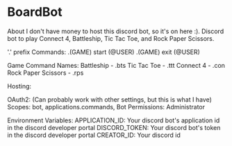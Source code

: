 # BoardBot
About I don't have money to host this discord bot, so it's on here :). Discord bot to play Connect 4, Battleship, Tic Tac Toe, and Rock Paper Scissors.

'.' prefix
Commands:
.(GAME) start (@USER)
.(GAME) exit (@USER)

Game Command Names:
Battleship - .bts
Tic Tac Toe - .ttt
Connect 4 - .con
Rock Paper Scissors - .rps

Hosting:

OAuth2: (Can probably work with other settings, but this is what I have)
Scopes: bot, applications.commands,
Bot Permissions: Administrator

Environment Variables:
APPLICATION_ID: Your discord bot's application id in the discord developer portal
DISCORD_TOKEN: Your discord bot's token in the discord developer portal
CREATOR_ID: Your discord id
